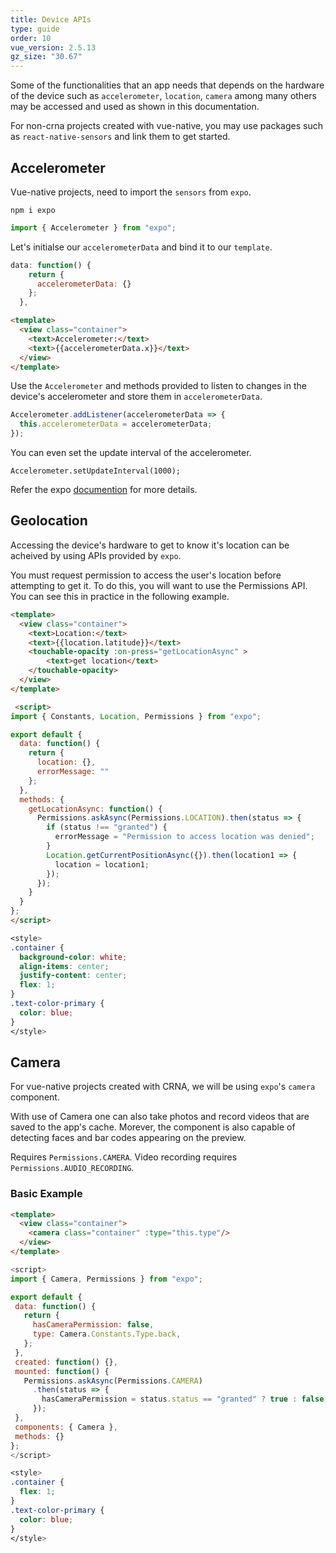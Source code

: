 ```yaml
---
title: Device APIs
type: guide
order: 10
vue_version: 2.5.13
gz_size: "30.67"
---
```


Some of the functionalities that an app needs that depends on the hardware of the device such as `accelerometer`, `location`, `camera` among many others may be accessed and used as shown in this documentation.

For non-crna projects created with vue-native, you may use packages such as `react-native-sensors` and link them to get started.

## Accelerometer

Vue-native projects, need to import the `sensors` from `expo`.

```shell
npm i expo
```

```js
import { Accelerometer } from "expo";
```

Let's initialse our `accelerometerData` and bind it to our `template`.

```js
data: function() {
    return {
      accelerometerData: {}
    };
  },
```

```html
<template>
  <view class="container">
    <text>Accelerometer:</text>
    <text>{{accelerometerData.x}}</text>
  </view>
</template>
```

Use the `Accelerometer` and methods provided to listen to changes in the device's accelerometer and store them in `accelerometerData`.

```js
Accelerometer.addListener(accelerometerData => {
  this.accelerometerData = accelerometerData;
});
```

You can even set the update interval of the accelerometer.

```
Accelerometer.setUpdateInterval(1000);
```

Refer the expo [documention](https://docs.expo.io/versions/latest/sdk/accelerometer) for more details.

## Geolocation

Accessing the device's hardware to get to know it's location can be acheived by using APIs provided by `expo`.

You must request permission to access the user's location before attempting to get it. To do this, you will want to use the Permissions API. You can see this in practice in the following example.

```html
<template>
  <view class="container">
    <text>Location:</text>
    <text>{{location.latitude}}</text>
    <touchable-opacity :on-press="getLocationAsync" >
        <text>get location</text>
    </touchable-opacity>
  </view>
</template>

 <script>
import { Constants, Location, Permissions } from "expo";

export default {
  data: function() {
    return {
      location: {},
      errorMessage: ""
    };
  },
  methods: {
    getLocationAsync: function() {
      Permissions.askAsync(Permissions.LOCATION).then(status => {
        if (status !== "granted") {
          errorMessage = "Permission to access location was denied";
        }
        Location.getCurrentPositionAsync({}).then(location1 => {
          location = location1;
        });
      });
    }
  }
};
</script>
```

```css
<style>
.container {
  background-color: white;
  align-items: center;
  justify-content: center;
  flex: 1;
}
.text-color-primary {
  color: blue;
}
</style>
```

## Camera

For vue-native projects created with CRNA, we will be using `expo`'s `camera` component.

With use of Camera one can also take photos and record videos that are saved to the app's cache. Morever, the component is also capable of detecting faces and bar codes appearing on the preview.

Requires `Permissions.CAMERA`. Video recording requires `Permissions.AUDIO_RECORDING`.

### Basic Example

```html
<template>
  <view class="container">
    <camera class="container" :type="this.type"/>
  </view>
</template>
```

```js
<script>
import { Camera, Permissions } from "expo";

export default {
 data: function() {
   return {
     hasCameraPermission: false,
     type: Camera.Constants.Type.back,
   };
 },
 created: function() {},
 mounted: function() {
   Permissions.askAsync(Permissions.CAMERA)
     .then(status => {
       hasCameraPermission = status.status == "granted" ? true : false;
     });
 },
 components: { Camera },
 methods: {}
};
</script>
```

```css
<style>
.container {
  flex: 1;
}
.text-color-primary {
  color: blue;
}
</style>
```
